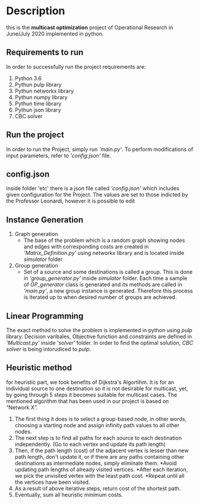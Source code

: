# Description
this is the **multicast optimization** project of Operational Research in June/July 2020 implemented in python.
## Requirements to run

In order to successfully run the project requirements are:

1. Python 3.6
2. Pythun pulp library
3. Pythun networkx library
4. Pythun numpy library
5. Pythun time library
6. Pythun json library
7. CBC solver

## Run the project
In order to run the Project, simply run *'main.py'*. To perform modifications of input parameters, refer to *'config.json'* file.

## config.json
inside folder 'etc' there is a json file called *'config.json'* which includes given configuration for the Project. The values are set to those indicted by the Professor Leonardi, however it is possible to edit
     
## Instance Generation
1. Graph generation
   - The base of the problem which is a random graph showing nodes and edges with corresponding costs are created in *'Matrix_Definition.py'* using networkx library and is located inside *simulator* folder
2. Group generation 
   - Set of a source and some destinations is called a group. This is done in *'group_generator.py'* inside *simulator* folder. Each time a sample of *GP_generator* class is generated and its methods are called in *'main.py'*, a new group instance is generated. Therefore this process is iterated up to when desired number of groups are achieved.

## Linear Programming
The exact method to solve the problem is implemented in python using *pulp* library. Decision varibales, Objective function and constraints are defined in *'Multicast.py'* inside *'solver'* folder. In order to find the optimal solution, *CBC solver* is being intorudiced to *pulp*.


## Heuristic method
for heuristic part, we took benefits of Dijkstra's Algortihm. It is for an individual source to one destination so it is not desirable for multicast, yet, by going through 5 steps it becomes suitable for multicast cases. The mentioned algorithm that has been used in our project is based on “Network X”.

1. The first thing it does is to select a group-based node, in other words, choosing a starting node and assign infinity path values to all other nodes.
2. The next step is to find all paths for each source to each destination independently. (Go to each vertex and update its path length)
3. Then, if the path length (cost) of the adjacent vertex is lesser than new path length, don't update it, or if there are any paths containing other destinations as intermediate nodes, simply eliminate them.
*Avoid updating path lengths of already visited vertices.
*After each iteration, we pick the unvisited vertex with the least path cost.
*Repeat until all the vertices have been visited.
4. As a result of above iterative steps, return cost of the shortest path.
5. Eventually, sum all heuristic minimum costs.

